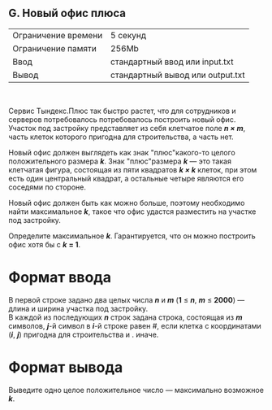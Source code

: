## G. Новый офис плюса

|                     |           |
|---------------------|-----------|
| Ограничение времени | 5 секунд |
| Ограничение памяти  | 256Mb      |
| Ввод                | стандартный ввод или input.txt  |
| Вывод               | стандартный вывод или output.txt |

<br>

Сервис Тындекс.Плюс так быстро растет, что для сотрудников и серверов потребовалось потребовалось построить новый офис.  
Участок под застройку представляет из себя клетчатое поле ***n × m***, часть клеток которого пригодна для строительства, а часть нет.

Новый офис должен выглядеть как знак "плюс"какого-то целого положительного размера ***k***. Знак "плюс"размера ***k*** — это такая клетчатая фигура, состоящая из пяти квадратов 
***k × k*** клеток, при этом есть один центральный квадрат, а остальные четыре являются его соседями по стороне.

Новый офис должен быть как можно больше, поэтому необходимо найти максимальное ***k***, такое что офис удастся разместить на участке под застройку.

Определите максимальное ***k***. Гарантируется, что он можно построить офис хотя бы с ***k*** **= 1**.

# Формат ввода

В первой строке задано два целых числа ***n*** и ***m*** (**1** ≤ ***n***, ***m*** ≤ **2000**) — длина и ширина участка под застройку.  
В каждой из последующих ***n*** строк задана строка, состоящая из ***m*** символов, ***j***-й символ в ***i***-й строке равен #, если клетка с координатами (***i***, ***j***) пригодна для строительства и . иначе.

# Формат вывода

Выведите одно целое положительное число — максимально возможное ***k***.
